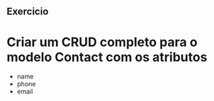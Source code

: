 ## Exercicio 

# Criar um CRUD completo para o modelo Contact com os atributos 
 - name
 - phone
 - email
